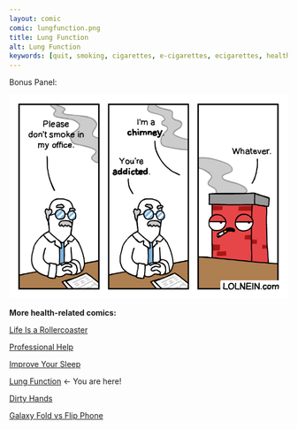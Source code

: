 ```yaml
---
layout: comic
comic: lungfunction.png
title: Lung Function
alt: Lung Function
keywords: [quit, smoking, cigarettes, e-cigarettes, ecigarettes, health, insurance, healthcare, lung, function, doctor, breathing, chimney, winter, heating, wood, smoke]
---
```


Bonus Panel:

![Lung Function Bonus](/images/lungfunction_bonus.png)


__More health-related comics:__

[Life Is a Rollercoaster](https://lolnein.com/2018/04/12/lifeisarollercoaster/)

[Professional Help](https://lolnein.com/2019/09/03/professionalhelp/)

[Improve Your Sleep](https://lolnein.com/2019/09/26/improveyoursleep/)

[Lung Function](https://lolnein.com/2019/12/17/lungfunction/) <- You are here!

[Dirty Hands](https://lolnein.com/2020/03/02/dirtyhands)

[Galaxy Fold vs Flip Phone](https://lolnein.com/2019/04/27/galaxyfoldvsflipphone/)